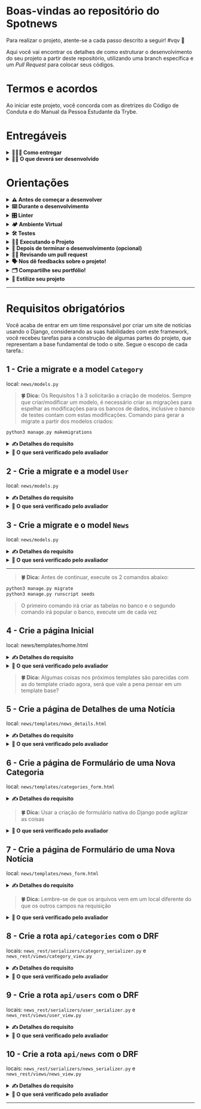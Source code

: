 # Boas-vindas ao repositório do Spotnews

Para realizar o projeto, atente-se a cada passo descrito a seguir! #vqv 🚀

Aqui você vai encontrar os detalhes de como estruturar o desenvolvimento do seu projeto a partir deste repositório, utilizando uma branch específica e um _Pull Request_ para colocar seus códigos.

# Termos e acordos

Ao iniciar este projeto, você concorda com as diretrizes do Código de Conduta e do Manual da Pessoa Estudante da Trybe.

# Entregáveis

<details>
  <summary><strong>🤷🏽‍♀️ Como entregar</strong></summary><br />

  Para entregar o seu projeto você deverá criar um _Pull Request_ neste repositório.

  Lembre-se que você pode consultar nosso conteúdo sobre [Git & GitHub](https://app.betrybe.com/course/4d67f5b4-34a6-489f-a205-b6c7dc50fc16/) e nosso [Blog - Git & GitHub](https://blog.betrybe.com/tecnologia/git-e-github/) sempre que precisar!
</details>

<details>
  <summary><strong>👨‍💻 O que deverá ser desenvolvido</strong></summary><br />

  Você desenvolverá uma aplicação que armazena notícias que podem ser categorizadas por um usuário cadastrado.

  <strong>🚵 Habilidades a serem trabalhadas:</strong>
  <ul>
    <li>Escrever aplicações usando Django e Django Rest Framework</li>
    <li>Desenvolver uma aplicação que usa a arquitetura Model-View-Template</li>
    <li>Trabalhar com banco de dados MYSQL</li>
  </ul>

</details>

# Orientações

<details>
  <summary><strong>⚠ Antes de começar a desenvolver</strong></summary><br />

1. Este projeto usa dependências que não são funcionais em todas as versões do Python. Por isso, recomendamos que seu Python esteja na versão `3.10.0` ou superior. Você pode usar o `Pyenv`, basta seguir nosso tutorial sobre [instalação e uso do Pyenv](https://app.betrybe.com/learn/course/5e938f69-6e32-43b3-9685-c936530fd326/module/f04cdb21-382e-4588-8950-3b1a29afd2dd/section/aa76abc8-b842-40d9-b5cc-baa960952129/lesson/0fe67ea0-1046-4b55-a37c-44afcfa9ed0a).
  
> ⚠️ **ATENÇÃO: NUNCA REMOVA VERSÕES ANTIGAS INSTALADAS DO PYTHON. SEU SISTEMA OPERACIONAL PODE DEPENDER DELAS!** ⚠️

2. Para conseguir instalar a dependência `mysqlclient` você precisa garantir a existência de algumas bibliotecas no seu sistema operacional:

- **Debian/Ubuntu**
```bash
sudo apt-get install python3-dev default-libmysqlclient-dev build-essential pkg-config
```

- **Mac**
```bash
brew install mysql pkg-config
```

3. Clone o repositório

- Use o comando: `git clone git@github.com:tryber/python-028-python-projeto-spotnews.git`
- Entre na pasta do repositório que você acabou de clonar:
  - `cd python-028-python-projeto-spotnews`

4. Crie uma branch a partir da branch `main`

- Verifique que você está na branch `main`
  - Exemplo: `git branch`
- Se você não estiver, mude para a branch `main`
  - Exemplo: `git checkout main`
- Agora, crie uma branch à qual você vai submeter os `commits` do seu projeto:
  - Você deve criar uma branch no seguinte formato: `nome-sobrenome-nome-do-projeto`;
  - Exemplo: `git checkout -b maria-soares-spotnews`

5. Crie / altere os arquivos que precisar para desenvolver os requisitos

6. Adicione as mudanças ao _stage_ do Git e faça um `commit`

- Verifique que as mudanças ainda não estão no _stage_:
  - Exemplo: `git status` (devem aparecer listados os novos arquivos em vermelho)
- Adicione o novo arquivo ao _stage_ do Git:
  - Exemplo:
    - `git add .` (adicionando todas as mudanças - _que estavam em vermelho_ - ao stage do Git)
    - `git status` (devem aparecer listados os arquivos em verde)
- Faça o `commit` inicial:
  - Exemplo:
    - `git commit -m 'iniciando o projeto. VAMOS COM TUDO :rocket:'` (fazendo o primeiro commit)
    - `git status` (deve aparecer uma mensagem tipo _nothing to commit_ )

7. Adicione a sua branch com o novo `commit` ao repositório remoto

- Usando o exemplo anterior: `git push -u origin maria-soares-spotnews`

8. Crie um novo `Pull Request` _(PR)_

- Vá até a página de _Pull Requests_ do [repositório no GitHub](https://github.com/tryber/python-028-python-projeto-spotnews/pulls)
  - Clique no botão verde _"New pull request"_
  - Clique na caixa de seleção _"Compare"_ e escolha a sua branch **com atenção**
- Coloque um título para o seu _Pull Request_
  - Exemplo: _"Cria tela de busca"_
- Clique no botão verde _"Create pull request"_

- Adicione uma descrição para o _Pull Request_, um título nítido que o identifique, e clique no botão verde _"Create pull request"_

 <img width="1335" alt="Exemplo de pull request" src="https://user-images.githubusercontent.com/42356399/166255109-b95e6eb4-2503-45e5-8fb3-cf7caa0436e5.png">

- Volte até a [página de _Pull Requests_ do repositório](https://github.com/tryber/python-028-python-projeto-spotnews/pulls) e confira que o seu _Pull Request_ está criado

</details>

<details>
  <summary><strong>⌨️ Durante o desenvolvimento</strong></summary><br />

* Faça `commits` das alterações que você fizer no código regularmente

* Lembre-se de sempre após um (ou alguns) `commits` atualizar o repositório remoto

* Os comandos que você utilizará com mais frequência são:
    1. `git status` _(para verificar o que está em vermelho - fora do stage - e o que está em verde - no stage)_
    2. `git add` _(para adicionar arquivos ao stage do Git)_
    3. `git commit` _(para criar um commit com os arquivos que estão no stage do Git)_
    4. `git push -u origin nome-da-branch` _(para enviar o commit para o repositório remoto na primeira vez que fizer o `push` de uma nova branch)_
    5. `git push` _(para enviar o commit para o repositório remoto após o passo anterior)_

</details>

<details>
  <summary><strong>🎛 Linter</strong></summary><br />

  Para garantir a qualidade do código, vamos utilizar neste projeto o linter `Flake8`.
  Assim o código estará alinhado com as boas práticas de desenvolvimento, sendo mais legível
  e de fácil manutenção! Para rodá-lo localmente no projeto, execute o comandos abaixo:

  ```bash
  python3 -m flake8
  ```

  ⚠️ **PULL REQUESTS COM ISSUES DE LINTER NÃO SERÃO AVALIADAS.
  ATENTE-SE PARA RESOLVÊ-LAS ANTES DE FINALIZAR O DESENVOLVIMENTO!** ⚠️
</details>

<details>
  <summary><strong>🏕️ Ambiente Virtual</strong></summary><br />
  O Python oferece um recurso chamado de ambiente virtual, onde permite sua máquina rodar sem conflitos, diferentes tipos de projetos com diferentes versões de bibliotecas.

  1. **criar o ambiente virtual**

  ```bash
  python3 -m venv .venv
  ```

  2. **ativar o ambiente virtual**

  ```bash
  source .venv/bin/activate
  ```

  3. **instalar as dependências no ambiente virtual**

  ```bash
  python3 -m pip install -r dev-requirements.txt
  ```

  Com o seu ambiente virtual ativo, as dependências serão instaladas neste ambiente.
  Quando precisar desativar o ambiente virtual, execute o comando "deactivate". Lembre-se de ativar novamente quando voltar a trabalhar no projeto.

  O arquivo `dev-requirements.txt` contém todas as dependências que serão utilizadas no projeto, ele está agindo como se fosse um `package.json` de um projeto `Node.js`.
</details>

<details>
  <summary><strong>🛠 Testes</strong></summary><br />

  Para executar os testes certifique-se de que você está com o ambiente virtual ativado

  <strong>Executar os testes</strong>

  ```bash
  python3 -m pytest
  ```

  Caso precise executar apenas um arquivo de testes basta executar o comando:

  ```bash
  python3 -m pytest tests/diretorio/nomedoarquivo.py
  ```

  Caso queira rodar os testes somente até o primeiro erro

  ```bash
  python3 -m pytest -x
  ```

  Se quiser saber mais sobre a instalação de dependências com `pip`, veja esse [artigo](https://medium.com/python-pandemonium/better-python-dependency-and-package-management-b5d8ea29dff1).

</details>

<details>
  <summary><strong>🏃🏾 Executando o Projeto</strong></summary>
  As notícias estarão armazenadas no nosso banco de dados.

  <strong>MySQL</strong>

  Para a realização deste projeto, utilizaremos um banco de dados chamado `spotnews_database`.
  Já existem algumas funções prontas no arquivo `news/scripts/seeds.py` que te auxiliarão no desenvolvimento.
  Não altere as funções deste arquivo, mudanças nele não serão executadas no avaliador automático.

  Para rodar o MySQL via Docker execute os seguintes comandos na raiz do projeto:

  ```bash
  docker build -t spotnews-db .
  docker run -d -p 3306:3306 --name=spotnews-mysql-container -e MYSQL_ROOT_PASSWORD=password -e MYSQL_DATABASE=spotnews_database spotnews-db
  ```
  
  Esses comandos irão fazer o build da imagem e subir o container
  
  Lembre-se de que o MySQL utiliza por padrão a porta 3306. Se já houver outro serviço utilizando esta porta, considere desativá-lo ou mudar a porta no comando acima.

</details>

<details>
  <summary><strong>🤝 Depois de terminar o desenvolvimento (opcional)</strong></summary><br />

  Para sinalizar que o seu projeto está pronto para o _"Code Review"_, faça o seguinte:

* Vá até a página **DO SEU** _Pull Request_, adicione a label de _"code-review"_ e marque seus colegas:

  * No menu à direita, clique no _link_ **"Labels"** e escolha a _label_ **code-review**;

  * No menu à direita, clique no _link_ **"Assignees"** e escolha **o seu usuário**;

  * No menu à direita, clique no _link_ **"Reviewers"** e digite `students`, selecione o time `tryber/students-sd-028-python`.

  Caso tenha alguma dúvida, [aqui tem um video explicativo](https://vimeo.com/362189205).

</details>

<details>
  <summary><strong>🕵🏿 Revisando um pull request</strong></summary><br />

  Use o conteúdo sobre [Code Review](https://course.betrybe.com/real-life-engineer/code-review/) para te ajudar a revisar os _Pull Requests_.

</details>

<details>
  <summary><strong>🗣 Nos dê feedbacks sobre o projeto!</strong></summary><br />

  Ao finalizar e submeter o projeto, não se esqueça de avaliar sua experiência preenchendo o formulário.
  **Leva menos de 3 minutos!**

[FORMULÁRIO DE AVALIAÇÃO DE PROJETO](https://bit.ly/2OfLJPn)

</details>

<details>
  <summary><strong>🗂 Compartilhe seu portfólio!</strong></summary><br />

  Agora que você finalizou os requisitos, chegou a hora de mostrar ao mundo que você aprendeu algo novo! 🚀

  Siga esse [**guia que preparamos com carinho**](https://app.betrybe.com/learn/course/5e938f69-6e32-43b3-9685-c936530fd326/module/a3cac6d2-5060-445d-81f4-ea33451d8ea4/section/d4f5e97a-ca66-4e28-945d-9dd5c4282085/day/eff12025-1627-42c6-953d-238e9222c8ff/lesson/49cb103b-9e08-4ad5-af17-d423a624285a) para disponibilizar o projeto finalizado no seu GitHub pessoal.

  Esse passo é super importante para ganhar mais visibilidade no mercado de trabalho, mas também é útil para manter um back-up do seu trabalho.

  E você sabia que o LinkedIn é a principal rede social profissional e compartilhar o seu aprendizado lá é muito importante para quem deseja construir uma carreira de sucesso? Compartilhe esse projeto no seu LinkedIn, marque o perfil da Trybe (@trybe) e mostre para a sua rede toda a sua evolução.

</details>

<details>
<summary><strong>🎨 Estilize seu projeto</strong></summary>
  <br />

Você sabia que esse projeto já possui um arquivo de estilização? Você pode acessar o arquivo `style.css` na pasta `static/css` e personalizar o projeto de acordo com seu gosto. Ou, se preferir, pode usar a estilização que já está lá, e dessa forma seu projeto se parecerá com o projeto das imagens abaixo. Para isso, basta usar as `classes`e os `ids` indicados neste [documento do Figma](https://www.figma.com/file/KtiKMt0CTBPxfqbeUoAKuS/Spotnews?type=design&node-id=0%3A1&mode=design&t=gPMlwSxyFAtMXe4O-1).

`/`
![Captura de Tela 2023-10-04 às 18 15 30](https://github.com/betrybe/python-028-python-projeto-spotnews/assets/78612641/746e262e-46c9-4e60-a31e-e83a48fd8ee8)

`/categories`
![Captura de Tela 2023-10-04 às 20 00 01](https://github.com/betrybe/python-028-python-projeto-spotnews/assets/78612641/847fe16b-9dd7-4294-95b4-697c264483b7)

`/news`
![Captura de Tela 2023-10-04 às 20 41 33](https://github.com/betrybe/python-028-python-projeto-spotnews/assets/78612641/f7fe7d9d-f4b6-4a9e-bbe2-4996e7d7bcd0)

`/news/<id>`
![Captura de Tela 2023-10-04 às 20 41 33](https://github.com/betrybe/python-028-python-projeto-spotnews/assets/78612641/49c4ce00-003e-412f-ba3a-2a0e41bbd699)

</details>

---
# Requisitos obrigatórios

Você acaba de entrar em um time responsável por criar um site de notícias usando o Django, considerando as suas habilidades com este framework, você recebeu tarefas para a construção de algumas partes do projeto, que representam  a base fundamental de todo o site. Segue o escopo de cada tarefa.:

## 1 - Crie a migrate e a model `Category`

local: `news/models.py`

> <b>🍀 Dica:</b> Os Requisitos 1 à 3 solicitarão a criação de modelos. Sempre que criar/modificar um modelo, é necessário criar as migrações para espelhar as modificações para os bancos de dados, inclusive o banco de testes contam com estas modificações. Comando para gerar a migrate a partir dos modelos criados:

```bash
python3 manage.py makemigrations
```

<details>
  <summary>
    <b>✍️ Detalhes do requisito</b>
  </summary>

* Crie a classe `Category`;
* A classe `Category` deve herdar os `models` do Django;
* A classe `Category` deve ter uma propriedade chamada `name`;
* A propriedade `name` deve ser um campo de caracteres com um tamanho máximo de **200 caracteres**;
* A propriedade `name` não deve aceitar informações vazias ou maiores que 200 caracteres;
* O método `__str__` da classe `Category` deve retornar a propriedade `name` da categoria criada;

</details>

<details>
  <summary>
    <b>🤖 O que será verificado pelo avaliador</b>
  </summary>

* Se a classe `Category` existe;
* Se a classe `Category` possui a propriedade `name`;
* Se é possível criar uma nova categoria;
* Se o método `__str__` retorna o nome da categoria criada;
* Se `name` possui uma propriedade de `max_length`;
* Se não é possível criar uma categoria com um nome vazio;
* Se não é possível criar uma categoria com um nome maior que 200 caracteres;
* Se as mensagens de validações são as padrões definidas pelo Django;

</details>

## 2 - Crie a migrate e a model `User`

local: `news/models.py`

<details>
  <summary>
    <b>✍️ Detalhes do requisito</b>
  </summary>

* Crie a classe `User`
* A classe `User` deve herdar os `models` do Django;
* A classe `User` deve ter as propriedades chamada `name`, `email`, `password` e `role`;
* As propriedades `name`, `password` e `role` devem ser campos de caracteres com um tamanho máximo de **200 caracteres**;
* A propriedade `email` deve ser um campo do tipo `email` com um tamanho máximo de **200 caracteres**;
* As propriedades devem ser:
  * `name`: Campo de caracteres, com tamanho máximo de **200 caracteres**;
  * `email`: Campo de email, , com tamanho máximo de **200 caracteres**;
  * `password`: Campo de caracteres, com tamanho máximo de **200 caracteres**;
  * `role`: Campo de caracteres, com tamanho máximo de **200 caracteres**;
* As propriedades `name`, `email`, `password` e `role` não devem aceitar informações vazias ou maiores que 200 caracteres;
* O método `__str__` da classe `User` deve retornar a propriedade `name` da pessoa usuária criada;

</details>

<details>
  <summary>
    <b>🤖 O que será verificado pelo avaliador</b>
  </summary>

* Se a classe `User` existe;
* Se a classe `User` possui as propriedades `name`, `email`, `password` e `role`;
* Se é possível criar uma nova pessoa usuária;
* Se o método `__str__` retorna o nome da pessoa usuária criada;
* Se `name`, `email`, `password` e `role` possuem uma propriedade de `max_length`;
* Se `name`, `password` e `role` são campos de caracteres;
* Se `email` é um campo de email;`
* Se não é possível criar uma pessoa usuária com alguma informação vazia;
* Se não é possível criar uma pessoa usuária com alguma informação maior que 200 caracteres;
* Se as mensagens de validações são as padrões definidas pelo Django;

</details>

## 3 - Crie a migrate e o model `News`

local: `news/models.py`

<details>
  <summary>
    <b>✍️ Detalhes do requisito</b>
  </summary>

* Crie a classe `News`;
* A classe `News` deve herdar os models do Django;
* A classe `News` deve ter as propriedades chamada `title`, `content`, `author`, `created_at`, `image` e `categories`;
* As propriedades devem ser:
  * `title`: Campo de caracteres com tamanho máximo de **200 caracteres** e com validação que não permita títulos com apenas uma palavra;
  * `content`: Campo de texto, sem tamanho máximo de caracteres;
  * `author`: Chave estrangeira da tabela ligada o model `User`;
  * `created_at`: Campo de data;
  * `image`: Campo de imagem;
  * `categories`: Chave estrangeira da tabela ligada o model `Category`;
* As propriedades `title`, `content`, `created_at` e `categories` não devem aceitar informações vazias;
* A propriedade `image` pode aceitar informações vazias;
* A propriedade `title` não deve aceitar informações maiores que 200 caracteres;
* A propriedade `created_at` não deve aceita datas fora do padrão `AAAA-MM-DD`;
* A propriedade `img` deve ter um campo `upload_to` que deve ser igual ao diretório `'img/'`;
* A propriedade `categories` deve aceitar 1 ou mais categorias e deve se relacionar como muitos para muitos;
* O método `__str__` da classe `News` deve retornar a propriedade `title` da notícia criada;

</details>

<details>
  <summary>
    <b>🤖 O que será verificado pelo avaliador</b>
  </summary>

* Se a classe `News` existe;
* Se é possível criar uma nova notícia;
* Se a classe `News` possui as propriedades `title`, `content`, `author`, `created_at`, `image` e `categories`;
* Se o método `__str__` retorna o título da notícia criada;
* Se não é possível criar uma notícia com alguma informação vazia;
* Se `title` possui uma propriedade de `max_length`;
* Se `content` não aceita informações menores que 1;
* Se ao tentar criar um notícia com alguma informação vazia, é gerada a resposta:

  ```sh
  {'<campo>': ['Este campo não pode estar vazio.']}
  ```

> Obs: substitua `<campo>` pelos campos `title` ou `content`.

* Se não é possível criar uma notícia com um título maior que 200 caracteres;
* Se ao tentar criar uma notícia com um título com uma única palavra, é gerada a seguinte resposta:
  
  ```sh
  'O título deve conter pelo menos 2 palavras.'.
  ```

  > Obs: você pode dar uma conferida [nessa página](https://docs.djangoproject.com/en/4.2/ref/forms/fields/#error-messages) da documentação sobre mensagens de erro personalizadas, ou perguntar para a IA da plataforma de aprendizagem.

</details>

---

> <b>🍀 Dica:</b> Antes de continuar, execute os 2 comandos abaixo:

```bash
python3 manage.py migrate
python3 manage.py runscript seeds
```
> O primeiro comando irá criar as tabelas no banco e o segundo comando irá popular o banco, execute um de cada vez

## 4 - Crie a página Inicial

local: news/templates/home.html

<details>
  <summary>
    <b>✍️ Detalhes do requisito</b>
  </summary>

* Crie um template para a página inicial do projeto;
* Crie a view e a url necessárias para renderizar o template `home.html`;
* Inclua as `urls` de `news` nas `urls` do projeto;
* O template da página inicial deve ser renderizado na rota `http://127.0.0.1:8000/`;
* O template deve ter uma tag `link` importando o arquivo css `css/style.css` que está na página de estáticos;
* A importação de arquivos estáticos deve ser feita através do template tag `static`;
* O caminho para a página inicial deve ter o nome de `home-page`;
* O template da página inicial deve ter como título `Página Inicial`;
* O template da página inicial deve ter um cabeçalho `header` com a classe `header`;
* O template da página inicial deve ter uma lista não ordenada com a classe `header-links` dentro do cabeçalho;
* O template da página inicial deve ter na lista não ordenada um link `a` com referência para a `home-page` e com o texto `Home`;
* O template da página inicial deve ter cards das notícias cadastradas no banco;
* O template da página inicial deve ter títulos `h2` com a classe `news-title` e os títulos das notícias como valores;
* O template da página inicial deve ter tags `span` com a classe `news-date` e a datas de criação das notícias como valores;
* O template deve exibir as datas no formato `DD/MM/AAAA`;
* O template da página inicial deve exibir as imagens das notícias;

</details>

<details>
  <summary>
    <b>🤖 O que será verificado pelo avaliador</b>
  </summary>

* Se existe uma url nomeada `home-page`;
* Se o template `home.html` está sendo renderizado na url `home-page`;
* Se existe uma importação do arquivo `static/css/style.css` como um `stylesheet`;
* Se existe um link para a `home-page` escrito `Home`;
* Se existe o título `Página Inicial`;
* Se existe um cabeçalho `header` com a classe `header`;
* Se existe uma lista não ordenada com a classe `header-links`;
* Se as notícias possuem um título `h2` com a classe `news-title`;
* Se as notícias possuem uma tag `span` com a classe `news-date` para a data;
* Se as datas das notícias estão no formato `DD/MM/AAAA`;
* Se as notícias possuem imagens;

</details>

> <b>🍀 Dica:</b> Algumas coisas nos próximos templates são parecidas com as do template criado agora, será que vale a pena pensar em um template base?

## 5 - Crie a página de Detalhes de uma Notícia

local: `news/templates/news_details.html`

<details>
  <summary>
    <b>✍️ Detalhes do requisito</b>
  </summary>

* Crie um template para a página detalhes da notícia;
* Crie a view e a url necessárias para renderizar o template `news_details.html`;
* O template da página detalhes da notícia deve ser renderizado na rota `http://127.0.0.1:8000/news/<int:id>`;

> Obs: o endpoint `<int:id>` deve ser substituído dinamicamente pelo id da notícia

* O caminho para a página detalhes da notícia deve ter o nome de `news-details-page`;
* O template da página detalhes da notícia deve ter como título `Página de Detalhes da Notícia`;
* O template da página detalhes da notícia deve ter um cabeçalho `header` com a classe `header`;
* O template da página detalhes da notícia deve ter uma lista não ordenada com a classe `header-links`;
* O template da página detalhes da notícia deve ter no cabeçalho um link `a` com referência para a `home-page` e com o texto `Home`;
* O template da página detalhes da notícia deve exibir as seguintes informações:
  * O título da notícia em título `h1`;
  * O conteúdo da notícia em parágrafo `p` com classe `news-content`;
  * Cada categoria da notícia em uma tag `span` com classe `news-categories`;
  * A pessoa autora da notícia em uma tag `span` com classe `news-author`;;
  * A imagem da notícia;
  * A data de criação da notícia no formato `DD/MM/AAAA`;
* Modifique as notícias no template `home.html` para que quando clicadas haja um redirecionamento para a página detalhes da notícia;

</details>

<details>
  <summary>
    <b>🤖 O que será verificado pelo avaliador</b>
  </summary>

* Se existe uma url nomeada `news-details-page`;
* Se o template `news_details.html` está sendo renderizado na url `news-details-page`;
* Se existe o título `Página de Detalhes da Notícia`;
* Se existe um cabeçalho `header` com a classe `header`;
* Se existe uma lista não ordenada com a classe `header-links`;
* Se a notícia possui um título em tag `h1` e com a classe `news-title`;
* Se a notícia possui um conteúdo em tag `p` e com a classe `news-content`;
* Se a notícia possui suas categorias em tags `span` e com a classe `news-categories`;
* Se a notícia possui uma pessoa autora em tag `span` e com a classe `news-author`;
* Se a notícia possui uma data e se esta data está no formato `DD/MM/AAAA`;
* Se a notícia possui imagem;

</details>

## 6 - Crie a página de Formulário de uma Nova Categoria

local: `news/templates/categories_form.html`

<details>
  <summary>
    <b>✍️ Detalhes do requisito</b>
  </summary>

* Crie um template para o formulário de cadastro de uma categoria;
* Crie a view e a url necessárias para renderizar o template `categories_form.html`;
* O template do formulário de uma nova categoria deve ser renderizado na rota `http://127.0.0.1:8000/categories/`;
* O caminho para o formulário de uma nova categoria deve ter o nome de `categories-form`;
* O template do formulário de uma nova categoria deve ter como título `Formulário para Nova Categoria`;
* O template do formulário de uma nova categoria deve ter um cabeçalho `header` com a classe `header`;
* O template do formulário de uma nova categoria deve ter uma lista não ordenada com a classe `header-links`;
* O template do formulário de uma nova categoria deve ter no cabeçalho um primeiro link `a` com referência para a `home-page` e com o texto `Home`;
* O template do formulário de uma nova categoria deve ter no cabeçalho um outro link `a` com referência para a `categories-form` e com o texto `Cadastrar Categorias`;
* O template do formulário de uma nova categoria deve ter uma tag de formulário com a propriedade `method` do tipo `post` e a propriedade `action` com a url para `/categories`;
* O template do formulário de uma nova categoria deve carregar o *token* de segurança `CSRF` em seu interior usando a tag de template adequada;
* O template do formulário de uma nova categoria deve ter uma `label` que como o valor `Nome`;
* O template do formulário de uma nova categoria deve ter um `input` com as algumas especificações:
  * A propriedade `type` do tipo `text`;
  * A propriedade `name` com o valor `name`;
  * A propriedade `maxlength` com o valor `200`;
  * Precisa ser um campo obrigatório;
* O template do formulário de uma nova categoria deve ter um botão do tipo `submit` com texto `Salvar`;
* Após o cadastro de uma categoria, a pessoa usuária deve ser redirecionada para a página principal;

</details>

 > <b>🍀 Dica:</b> Usar a criação de formulário nativa do Django pode agilizar as coisas

<details>
  <summary>
    <b>🤖 O que será verificado pelo avaliador</b>
  </summary>

* Se existe uma url nomeada `categories-form`;
* Se o template `categories_form.html` está sendo renderizado na url `categories-form`;
* Se existe o título `Formulário para Nova Categoria`;
* Se existe um cabeçalho `header` com a classe `header`;
* Se existe uma lista não ordenada com a classe `header-links`;
* Se existe um link para a `categories-form` escrito `Cadastrar Categorias`;
* Se existe a tag de formulário com as propriedades `method` e `action`;
* Se existe a tag `label`;
* Se existe a tag `input` com as propriedades `type`, `name`, `maxlength` e `required`;
* Se existe um botão do tipo `submit`;
* Se o formulário tem o estado inicial vazio;
* Se é possível cadastrar uma nova categoria;
* Se após o cadastro de uma nova categoria, há o redirecionamento para a página principal;

</details>

## 7 - Crie a página de Formulário de uma Nova Notícia

local: `news/templates/news_form.html`

<details>
  <summary>
    <b>✍️ Detalhes do requisito</b>
  </summary>

* Crie um template para o formulário de cadastro de uma notícia;
* Crie a view e a url necessárias para renderizar o template `news_form.html`;
* O template do formulário de uma nova notícia deve ser renderizado na rota `http://127.0.0.1:8000/news/`;
* O caminho para o formulário de uma nova notícia deve ter o nome de `news-form`;
* O template do formulário de uma nova notícia deve ter como título `Formulário para Nova Notícia`;
* O template do formulário de uma nova notícia deve ter um cabeçalho `header` com a classe `header`;
* O template do formulário de uma nova notícia deve ter uma lista não ordenada com a classe `header-links`;
* O template do formulário de uma nova notícia deve ter no cabeçalho um primeiro link `a` com referência para a `home-page` e com o texto `Home`;
* O template do formulário de uma nova notícia deve ter no cabeçalho um segundo link `a` com referência para a `categories-form` e com o texto `Cadastrar Categorias`;
* O template do formulário de uma nova notícia deve ter no cabeçalho um terceiro link `a` com referência para a `news-form` e com o texto `Cadastrar Notícias`;
* O template do formulário de uma nova notícia deve ter uma tag de formulário com a propriedade `method` do tipo `post`, a propriedade `action` com a url para `/news/` e a propriedade `enctype` com valor `multipart/form-data`;
* O template do formulário de uma nova notícia deve carregar o *token* de segurança `CSRF` em seu interior usando a tag de template adequada;
* O template do formulário de uma nova notícia deve ter as seguintes tag:
  * Uma `label` como o valor `Título`;
  * Um `input` do tipo `text` com o nome `title`;
  * Uma `label` como o valor `Conteúdo`;
  * Um `textarea` com o nome `content`;
  * Uma `label` como o valor `Autoria`;
  * Um `select` com o nome `author`;
  * Múltiplos `option` sendo seus valores os nomes das pessoas usuárias cadastradas no banco;
  * Uma `label` como o valor `Criado em`;
  * Um `input` do tipo `date` com o nome `created_at`;
  * Uma `label` como o valor `URL da Imagem`;
  * Um `input` do tipo `file` com o nome `image`;
  * Múltiplas `label` sendo seus valores os nomes das categorias cadastradas no banco;
  * Múltiplos `input` do tipo `checkbox` com o nome `categories`, cada input ligado a uma `label` de categoria;
  * Um botão do tipo `submit` com o valor `Salvar`;
  * Após o cadastro de uma notícia, a pessoa usuária deve ser redirecionada para a página principal;
</details>

> <b>🍀 Dica:</b> Lembre-se de que os arquivos vem em um local diferente do que os outros campos na requisição

<details>
  <summary>
    <b>🤖 O que será verificado pelo avaliador</b>
  </summary>

* Se existe uma url nomeada `news-form`;
* Se o template `news_form.html` está sendo renderizado na url `news-form`;
* Se existe o título `Formulário para Nova Notícia`;
* Se existe um cabeçalho `header` com a classe `header`;
* Se existe uma lista não ordenada com a classe `header-links`;
* * Se existe um link para a `home-page` escrito `Home`;
* Se existe um link para a `categories-form` escrito `Cadastrar Categorias`;
* Se existe um link para a `news-form` escrito `Cadastrar Notícias`;
* Se existe a tag de formulário com as propriedades `method` e `action`;
* Se existe a tag `label`;
* Se existe a tag `input` com as propriedades `type`, `name`, `maxlength` e `required`;
* Se existe a tag `label` como o valor `Título`;
* Se existe a tag `input` do tipo `text` com o nome `title`;
* Se existe a tag `label` como o valor `Conteúdo`;
* Se existe a tag `textarea` com o nome `content`;
* Se existe a tag `label` como o valor `Autoria`;
* Se existe a tag `select` com o nome `author`;
* Se existem as tags `option` sendo seus valores os nomes das pessoas usuárias cadastradas no banco;
* Se existe a tag `label` como o valor `Criado em`;
* Se existe a tag `input` do tipo `date` com o nome `created_at`;
* Se existe a tag `label` como o valor `URL da Imagem`;
* Se existe a tag `input` do tipo `file` com o nome `image`;
* Se existem as tags `label` sendo seus valores os nomes das categorias cadastradas no banco;
* Se existem as tags `input` do tipo `checkbox`;
* Se existe a tag botão do tipo `submit` com o valor `Salvar`;
* Se o formulário tem o estado inicial vazio;
* Se é possível cadastrar uma nova notícia;
* Se após o cadastro de uma nova categoria, há o redirecionamento para a página principal;

</details>

## 8 - Crie a rota `api/categories` com o DRF

locais: `news_rest/serializers/category_serializer.py` e `news_rest/views/category_view.py`

<details>
  <summary>
    <b>✍️ Detalhes do requisito</b>
  </summary>

* Adicione a rota `api/` nas urls do projeto;
* Vincule o `router` usado para construção da api com a rota `api/`do projeto;
* Registre no `router` a rotas `categories` com o `viewset` de `Category`;
* Crie um `serializer` que receba a model `Category` e tenha os campos `id` e `name`;
* Crie uma view que receba todas as categorias cadastradas no banco de dados e o `serializer` criado anteriormente;
* Crie uma rota para a view criada com o nome de `categories`;

</details>

<details>
  <summary>
    <b>🤖 O que será verificado pelo avaliador</b>
  </summary>

* Se existem os campos `id` e `name` no `serializer` de `Category`;
* Se os campos `id` e `name` apresentam os valores corretos;
* Se existe uma rota nomeada `api/categories`;
* Se a rota `api/categories` retorna todas as categorias cadastradas no banco de dados;
* Se é possível cadastrar uma nova categoria através da rota `api/categories`;
* Se é possível retornar a categoria criada através da rota `api/categories`

</details>

## 9 - Crie a rota `api/users` com o DRF

locais: `news_rest/serializers/user_serializer.py` e `news_rest/views/user_view.py`

<details>
  <summary>
    <b>✍️ Detalhes do requisito</b>
  </summary>

* Adicione a rota `api/` nas urls do projeto;
* Vincule o `router` usado para construção da api com a rota `api/`do projeto;
* Registre no `router` a rotas `users` com o `viewset` de `User`;
* Crie um `serializer` que receba a model `User` e tenha os campos `id`, `name`, `email` e `role`;
* Crie uma view que receba todas as pessoas usuárias cadastradas no banco de dados e o `serializer` criado anteriormente;
* Crie uma rota para a view criada com o nome de `users`;

</details>

<details>
  <summary>
    <b>🤖 O que será verificado pelo avaliador</b>
  </summary>

* Se existem os campos `id`, `name`, `email` e `role` no `serializer` de `User`;
* Se os campos `id`, `name`, `email` e `role` apresentam os valores corretos;
* Se o campo `password` não é retornado no `serializer` de `User`;
* Se existe uma rota nomeada `api/users`;
* Se a rota `api/users` retorna todos `users` cadastrados no banco de dados;
* Se é possível cadastrar um objeto `user` através da rota `api/users`;
* Se é possível retornar o objeto `user` criado através da rota `api/users`;

</details>

## 10 - Crie a rota `api/news` com o DRF

locais: `news_rest/serializers/news_serializer.py` e `news_rest/views/news_view.py`

<details>
  <summary>
    <b>✍️ Detalhes do requisito</b>
  </summary>

* Adicione a rota `api/` nas urls do projeto;
* Vincule o `router` usado para construção da api com a rota `api/`do projeto;
* Registre no `router` a rotas `news` com o `viewset` de `News`;
* Crie um `serializer` que receba a model `News` e tenha os campos `id`, `title`, `content`, `author`, `created_at`, `image` e `categories`;
* Crie uma view que receba todas as notícias cadastradas no banco de dados e o `serializer` criado anteriormente;
* Crie uma rota para a view criada com o nome de `news`;

</details>

<details>
  <summary>
    <b>🤖 O que será verificado pelo avaliador</b>
  </summary>

* Se existem os campos `id`, `title`, `content`, `author`, `created_at`, `image` e `categories` no `serializer` de `News`;
* Se os campos `id`, `title`, `content`, `author`, `created_at`, `image` e `categories` apresentam os valores corretos;
* Se existe uma rota nomeada `api/news`;
* Se a rota `api/news/` retorna todas as notícias cadastradas no banco de dados;
* Se é possível cadastrar uma nova notícia através da rota `api/news`;
* Se é possível retornar o objeto `news` criado através da rota `api/news`;
</details>

---
